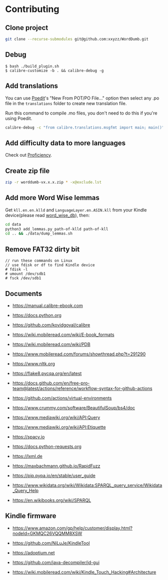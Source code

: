 # Contributing

## Clone project

```bash
git clone --recurse-submodules git@github.com:xxyzz/WordDumb.git
```

## Debug

```
$ bash ./build_plugin.sh
$ calibre-customize -b . && calibre-debug -g
```

## Add translations

You can use [Poedit](https://poedit.net)'s "New From POT/PO File..." option then select any .po file in the `translations` folder to create new translation file.

Run this command to compile .mo files, you don't need to do this if you're using Poedit.

```bash
calibre-debug -c "from calibre.translations.msgfmt import main; main()" translations/*.po
```

## Add difficulty data to more languages

Check out [Proficiency](https://github.com/xxyzz/Proficiency).

## Create zip file

```bash
zip -r worddumb-vx.x.x.zip * -x@exclude.lst
```

## Add more Word Wise lemmas

Get `kll.en.en.klld` and `LanguageLayer.en.ASIN.kll` from your Kindle device(please read [word\_wise\_db](./word_wise_db.md)), then:

```bash
cd data
python3 add_lemmas.py path-of-klld path-of-kll
cd .. && ./data/dump_lemmas.sh
```

## Remove FAT32 dirty bit

```
// run these commands on Linux
// use fdisk or df to find Kindle device
# fdisk -l
# umount /dev/sdb1
# fsck /dev/sdb1
```

## Documents

- https://manual.calibre-ebook.com

- https://docs.python.org

- https://github.com/kovidgoyal/calibre

- https://wiki.mobileread.com/wiki/E-book_formats

- https://wiki.mobileread.com/wiki/PDB

- https://www.mobileread.com/forums/showthread.php?t=291290

- https://www.nltk.org

- https://flake8.pycqa.org/en/latest

- https://docs.github.com/en/free-pro-team@latest/actions/reference/workflow-syntax-for-github-actions

- https://github.com/actions/virtual-environments

- https://www.crummy.com/software/BeautifulSoup/bs4/doc

- https://www.mediawiki.org/wiki/API:Query

- https://www.mediawiki.org/wiki/API:Etiquette

- https://spacy.io

- https://docs.python-requests.org

- https://lxml.de

- https://maxbachmann.github.io/RapidFuzz

- https://pip.pypa.io/en/stable/user_guide

- https://www.wikidata.org/wiki/Wikidata:SPARQL_query_service/Wikidata_Query_Help

- https://en.wikibooks.org/wiki/SPARQL

## Kindle firmware

- https://www.amazon.com/gp/help/customer/display.html?nodeId=GKMQC26VQQMM8XSW

- https://github.com/NiLuJe/KindleTool

- https://adoptium.net

- https://github.com/java-decompiler/jd-gui

- https://wiki.mobileread.com/wiki/Kindle_Touch_Hacking#Architecture
